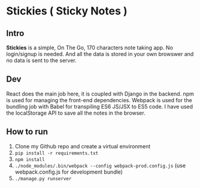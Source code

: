# Stickies ( Sticky Notes )

## Intro
**Stickies** is a simple, On The Go, 170 characters note taking app. No login/signup is needed.
And all the data is stored in your own browswer and no data is sent to the server. 

## Dev
React does the main job here, it is coupled with Django in the backend. 
npm is used for managing the front-end dependencies.
Webpack is used for the bundling job with Babel for transpiling ES6 JS/JSX to ES5 code. 
I have used the localStorage API to save all the notes in the browser.

## How to run
1. Clone my Github repo and create a virtual environment
2. `pip install -r requirements.txt`
3. `npm install`
4. `./node_modules/.bin/webpack --config webpack-prod.config.js` (use webpack.config.js for development bundle)
5. `./manage.py runserver`
